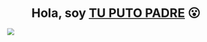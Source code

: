 <div align="center">
<h1 align="center">Hola, soy <a href="https://aristi.dev">TU PUTO PADRE</a> 😮</h1>
</div>
<img src="[[https://i.imgur.com/weNbhGZ.png](https://c4.wallpaperflare.com/wallpaper/1021/173/98/manga-musashi-vagabond-wallpaper-preview.jpg)https://c4.wallpaperflare.com/wallpaper/1021/173/98/manga-musashi-vagabond-wallpaper-preview.jpg](https://c4.wallpaperflare.com/wallpaper/1021/173/98/manga-musashi-vagabond-wallpaper-preview.jpg)https://c4.wallpaperflare.com/wallpaper/1021/173/98/manga-musashi-vagabond-wallpaper-preview.jpg">
